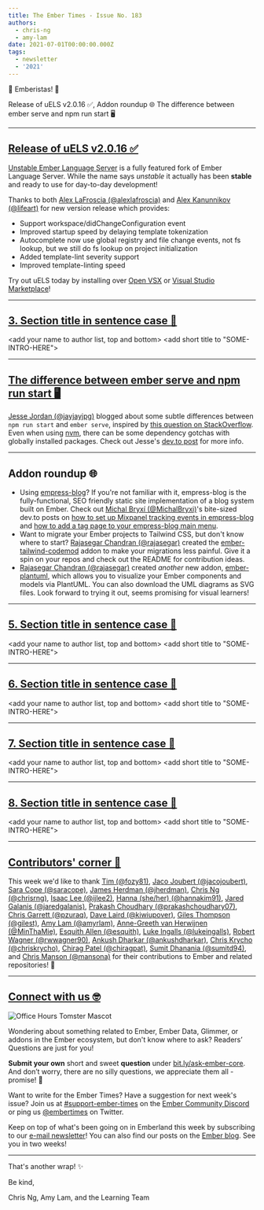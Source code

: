 ```yaml
---
title: The Ember Times - Issue No. 183
authors:
  - chris-ng
  - amy-lam
date: 2021-07-01T00:00:00.000Z
tags:
  - newsletter
  - '2021'
---
```


👋 Emberistas! 🐹

Release of uELS v2.0.16 ✅,
Addon roundup 🌐
The difference between ember serve and npm run start 🖥

---

## [Release of uELS v2.0.16 ✅](https://discord.com/channels/480462759797063690/480499624663056390/845766724040523786)

[Unstable Ember Language Server](https://marketplace.visualstudio.com/items?itemName=lifeart.vscode-ember-unstable) is a fully featured fork of Ember Language Server. While the name says _unstable_ it actually has been **stable** and ready to use for day-to-day development!

Thanks to both [Alex LaFroscia (@alexlafroscia)](https://github.com/alexlafroscia) and [Alex Kanunnikov (@lifeart)](https://github.com/lifeart) for new version release which provides:

* Support workspace/didChangeConfiguration event
* Improved startup speed by delaying template tokenization
* Autocomplete now use global registry and file change events, not fs lookup, but we still do fs lookup on project initialization
* Added template-lint severity support
* Improved template-linting speed

Try out uELS today by installing over [Open VSX](https://open-vsx.org/extension/lifeart/vscode-ember-unstable) or [Visual Studio Marketplace](https://marketplace.visualstudio.com/items?itemName=lifeart.vscode-ember-unstable)!

---

## [3. Section title in sentence case 🐹](section-url)

<change section title emoji>
<consider adding some bold to your paragraph>
<add the contributor in the post in format "FirstName LastName (@githubUserName)" linked to their GitHub account>
<please include link to external article/repo/etc in paragraph / body text, not just header title above>

<add your name to author list, top and bottom>
<add short title to "SOME-INTRO-HERE">

---

## [The difference between ember serve and npm run start 🖥](https://dev.to/jayjayjpg/the-difference-between-ember-serve-and-npm-run-start-2m5p)

[Jesse Jordan (@jayjayjpg)](https://github.com/jayjayjpg) blogged about some subtle differences between `npm run start` and `ember serve`, inspired by [this question on StackOverflow](https://stackoverflow.com/questions/63340251/is-there-a-difference-between-ember-serve-and-npm-start). Even when using [nvm](https://github.com/nvm-sh/nvm), there can be some dependency gotchas with globally installed packages. Check out Jesse's [dev.to post](https://dev.to/jayjayjpg/the-difference-between-ember-serve-and-npm-run-start-2m5p) for more info.

---

## Addon roundup 🌐

* Using [empress-blog](https://github.com/empress/empress-blog)? If you're not familiar with it, empress-blog is the fully-functional, SEO friendly static site implementation of a blog system built on Ember. Check out [Michal Bryxí (@MichalBryxi)](https://github.com/MichalBryxi)'s bite-sized dev.to posts on [how to set up Mixpanel tracking events in empress-blog](https://dev.to/michalbryxi/mixpanel-empress-blog-5fd2) and [how to add a tag page to your empress-blog main menu](https://dev.to/michalbryxi/tag-page-in-main-menu-for-empress-blog-31b9).
* Want to migrate your Ember projects to Tailwind CSS, but don't know where to start? [Rajasegar Chandran (@rajasegar)](https://github.com/rajasegar) created the [ember-tailwind-codemod](https://github.com/rajasegar/ember-tailwind-codemod) addon to make your migrations less painful. Give it a spin on your repos and check out the README for contribution ideas.
* [Rajasegar Chandran (@rajasegar)](https://github.com/rajasegar) created *another* new addon, [ember-plantuml](https://github.com/rajasegar/ember-plantuml), which allows you to visualize your Ember components and models via PlantUML. You can also download the UML diagrams as SVG files. Look forward to trying it out, seems promising for visual learners!

---

## [5. Section title in sentence case 🐹](section-url)

<change section title emoji>
<consider adding some bold to your paragraph>
<add the contributor in the post in format "FirstName LastName (@githubUserName)" linked to their GitHub account>
<please include link to external article/repo/etc in paragraph / body text, not just header title above>

<add your name to author list, top and bottom>
<add short title to "SOME-INTRO-HERE">

---

## [6. Section title in sentence case 🐹](section-url)

<change section title emoji>
<consider adding some bold to your paragraph>
<add the contributor in the post in format "FirstName LastName (@githubUserName)" linked to their GitHub account>
<please include link to external article/repo/etc in paragraph / body text, not just header title above>

<add your name to author list, top and bottom>
<add short title to "SOME-INTRO-HERE">

---

## [7. Section title in sentence case 🐹](section-url)

<change section title emoji>
<consider adding some bold to your paragraph>
<add the contributor in the post in format "FirstName LastName (@githubUserName)" linked to their GitHub account>
<please include link to external article/repo/etc in paragraph / body text, not just header title above>

<add your name to author list, top and bottom>
<add short title to "SOME-INTRO-HERE">

---

## [8. Section title in sentence case 🐹](section-url)

<change section title emoji>
<consider adding some bold to your paragraph>
<add the contributor in the post in format "FirstName LastName (@githubUserName)" linked to their GitHub account>
<please include link to external article/repo/etc in paragraph / body text, not just header title above>

<add your name to author list, top and bottom>
<add short title to "SOME-INTRO-HERE">

---

## [Contributors' corner 👏](https://guides.emberjs.com/release/contributing/repositories/)

<p>This week we'd like to thank <a href="https://github.com/fozy81" rel="noopener noreferrer" target="_blank">Tim (@fozy81)</a>, <a href="https://github.com/jacojoubert" rel="noopener noreferrer" target="_blank">Jaco Joubert (@jacojoubert)</a>, <a href="https://github.com/saracope" rel="noopener noreferrer" target="_blank">Sara Cope (@saracope)</a>, <a href="https://github.com/jherdman" rel="noopener noreferrer" target="_blank">James Herdman (@jherdman)</a>, <a href="https://github.com/chrisrng" rel="noopener noreferrer" target="_blank">Chris Ng (@chrisrng)</a>, <a href="https://github.com/ijlee2" rel="noopener noreferrer" target="_blank">Isaac Lee (@ijlee2)</a>, <a href="https://github.com/hannakim91" rel="noopener noreferrer" target="_blank">Hanna (she/her) (@hannakim91)</a>, <a href="https://github.com/jaredgalanis" rel="noopener noreferrer" target="_blank">Jared Galanis (@jaredgalanis)</a>, <a href="https://github.com/prakashchoudhary07" rel="noopener noreferrer" target="_blank">Prakash Choudhary (@prakashchoudhary07)</a>, <a href="https://github.com/pzuraq" rel="noopener noreferrer" target="_blank">Chris Garrett (@pzuraq)</a>, <a href="https://github.com/kiwiupover" rel="noopener noreferrer" target="_blank">Dave Laird (@kiwiupover)</a>, <a href="https://github.com/gilest" rel="noopener noreferrer" target="_blank">Giles Thompson (@gilest)</a>, <a href="https://github.com/amyrlam" rel="noopener noreferrer" target="_blank">Amy Lam (@amyrlam)</a>, <a href="https://github.com/MinThaMie" rel="noopener noreferrer" target="_blank">Anne-Greeth van Herwijnen (@MinThaMie)</a>, <a href="https://github.com/esquith" rel="noopener noreferrer" target="_blank">Esquith Allen (@esquith)</a>, <a href="https://github.com/lukeingalls" rel="noopener noreferrer" target="_blank">Luke Ingalls (@lukeingalls)</a>, <a href="https://github.com/rwwagner90" rel="noopener noreferrer" target="_blank">Robert Wagner (@rwwagner90)</a>, <a href="https://github.com/ankushdharkar" rel="noopener noreferrer" target="_blank">Ankush Dharkar (@ankushdharkar)</a>, <a href="https://github.com/chriskrycho" rel="noopener noreferrer" target="_blank">Chris Krycho (@chriskrycho)</a>, <a href="https://github.com/chiragpat" rel="noopener noreferrer" target="_blank">Chirag Patel (@chiragpat)</a>, <a href="https://github.com/sumitd94" rel="noopener noreferrer" target="_blank">Sumit Dhanania (@sumitd94)</a>, and <a href="https://github.com/mansona" rel="noopener noreferrer" target="_blank">Chris Manson (@mansona)</a> for their contributions to Ember and related repositories! 💖</p>

---

## [Connect with us 🤓](https://docs.google.com/forms/d/e/1FAIpQLScqu7Lw_9cIkRtAiXKitgkAo4xX_pV1pdCfMJgIr6Py1V-9Og/viewform)

<div class="blog-row">
  <img class="float-right small transparent padded" alt="Office Hours Tomster Mascot" title="Readers' Questions" src="/images/tomsters/officehours.png" />

  <p>Wondering about something related to Ember, Ember Data, Glimmer, or addons in the Ember ecosystem, but don't know where to ask? Readers’ Questions are just for you!</p>

  <p><strong>Submit your own</strong> short and sweet <strong>question</strong> under <a href="https://bit.ly/ask-ember-core" target="rq">bit.ly/ask-ember-core</a>. And don’t worry, there are no silly questions, we appreciate them all - promise! 🤞</p>

  <p>Want to write for the Ember Times? Have a suggestion for next week's issue? Join us at <a href="https://discordapp.com/channels/480462759797063690/485450546887786506">#support-ember-times</a> on the <a href="https://discord.gg/emberjs">Ember Community Discord</a> or ping us <a href="https://twitter.com/embertimes">@embertimes</a> on Twitter.</p>

  <p>Keep on top of what's been going on in Emberland this week by subscribing to our <a href="https://embertimes.substack.com/">e-mail newsletter</a>! You can also find our posts on the <a href="https://blog.emberjs.com/tag/newsletter">Ember blog</a>. See you in two weeks!</p>
</div>

---

That's another wrap! ✨

Be kind,

Chris Ng, Amy Lam, and the Learning Team
